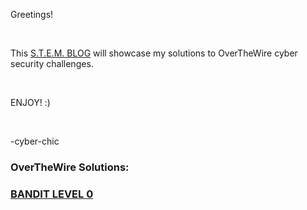 <p>Greetings!</p>
<br>
<p>This <a href="https://cyber-chic.github.io/overthewiresolutions">S.T.E.M. BLOG</a> will showcase my solutions to OverTheWire cyber security challenges.</p>
<br>
<p>ENJOY! :)</p>
<br>
<p>-cyber-chic</p>
<h3>OverTheWire Solutions:</h3>
<h3><a href="https://cyber-chic.github.io/overthewiresolutions/banditlevel0">BANDIT LEVEL 0</a></h3>
